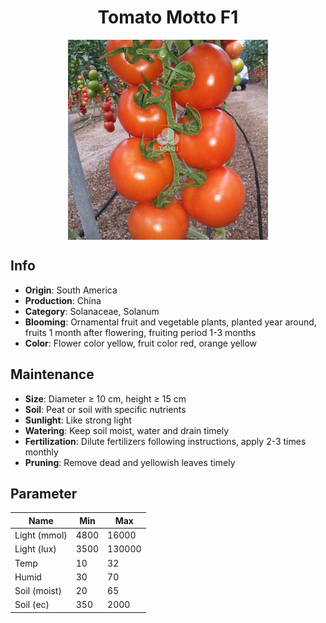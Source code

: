 <h1 align='center'>Tomato Motto F1</h1>
<p align="center">
    <img 
        align='center'
        width='320'
        src="../images/tomato motto f1.png" 
        alt='Tomato Motto F1' />
</p>

## Info

 - **Origin**: South America
 - **Production**: China
 - **Category**: Solanaceae, Solanum
 - **Blooming**: Ornamental fruit and vegetable plants, planted year around, fruits 1 month after flowering, fruiting period 1-3 months
 - **Color**: Flower color yellow, fruit color red, orange yellow

## Maintenance

 - **Size**: Diameter ≥ 10 cm, height ≥ 15 cm
 - **Soil**: Peat or soil with specific nutrients
 - **Sunlight**: Like strong light
 - **Watering**: Keep soil moist, water and drain timely
 - **Fertilization**: Dilute fertilizers following instructions, apply 2-3 times monthly
 - **Pruning**: Remove dead and yellowish leaves timely

## Parameter

| Name         | Min  | Max   |
|--------------|------|-------|
| Light (mmol) | 4800 | 16000  |
| Light (lux)  | 3500 | 130000 |
| Temp         | 10    | 32    |
| Humid        | 30   | 70    |
| Soil (moist) | 20   | 65    |
| Soil (ec)    | 350  | 2000  |